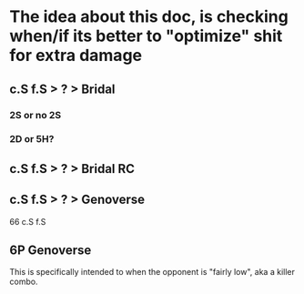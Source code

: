 # The idea about this doc, is checking when/if its better to "optimize" shit for extra damage

## c.S f.S > ? > Bridal

### 2S or no 2S

### 2D or 5H?


## c.S f.S > ? > Bridal RC



## c.S f.S > ? > Genoverse

66 c.S f.S 




## 6P Genoverse

This is specifically intended to when the opponent is "fairly low", aka a killer combo.